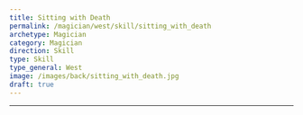 ```yaml
---
title: Sitting with Death
permalink: /magician/west/skill/sitting_with_death
archetype: Magician
category: Magician
direction: Skill
type: Skill
type_general: West
image: /images/back/sitting_with_death.jpg
draft: true
---
```


---
